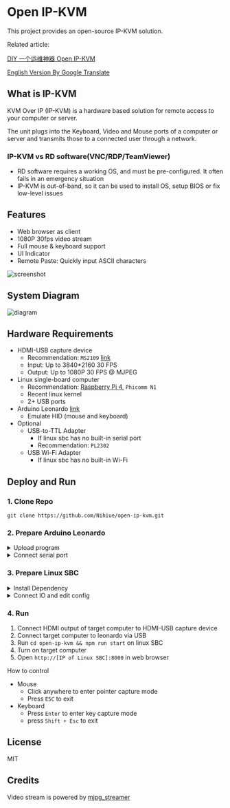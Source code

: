 # Open IP-KVM

This project provides an open-source IP-KVM solution.

Related article:

[DIY 一个运维神器 Open IP-KVM](https://zhuanlan.zhihu.com/p/578602475)

[English Version By Google Translate](https://zhuanlan-zhihu-com.translate.goog/p/578602475?_x_tr_sl=auto&_x_tr_tl=zh-CN&_x_tr_hl=en&_x_tr_pto=wapp)

## What is IP-KVM

KVM Over IP (IP-KVM) is a hardware based solution for remote access to your computer or server.

The unit plugs into the Keyboard, Video and Mouse ports of a computer or server and transmits those to a connected user through a network.

<!-- ![kvm](https://user-images.githubusercontent.com/5763301/198827953-2509f245-0274-4556-9f3e-969b4b33a728.png) -->

### IP-KVM vs RD software(VNC/RDP/TeamViewer)

* RD software requires a working OS, and must be pre-configured. It often fails in an emergency situation
* IP-KVM is out-of-band, so it can be used to install OS, setup BIOS or fix low-level issues

## Features

* Web browser as client
* 1080P 30fps video stream
* Full mouse & keyboard support
* UI Indicator
* Remote Paste: Quickly input ASCII characters

![screenshot](https://user-images.githubusercontent.com/5763301/198885015-f1cd83d7-6717-410c-8837-68b347f4b29c.png)

## System Diagram

![diagram](https://user-images.githubusercontent.com/5763301/198833599-87af1bec-92c7-4c87-80cf-8658b842cff5.jpg)

## Hardware Requirements

* HDMI-USB capture device
  * Recommendation: `MS2109` [link](https://item.jd.com/100021347850.html)
  * Input: Up to 3840*2160 30 FPS
  * Output: Up to 1080P 30 FPS @ MJPEG
* Linux single-board computer
  * Recommendation: [Raspberry Pi 4](https://www.raspberrypi.com/products/raspberry-pi-4-model-b/), `Phicomm N1`
  * Recent linux kernel
  * 2+ USB ports
* Arduino Leonardo [link](https://docs.arduino.cc/hardware/leonardo)
  * Emulate HID (mouse and keyboard)
* Optional
  * USB-to-TTL Adapter
    * If linux sbc has no built-in serial port
    * Recommendation: `PL2302`
  * USB Wi-Fi Adapter
    * If linux sbc has no built-in Wi-Fi


## Deploy and Run

### 1. Clone Repo
```
git clone https://github.com/Nihiue/open-ip-kvm.git
```

### 2. Prepare Arduino Leonardo

<details>

<summary>Upload program</summary>


1. Download and install [Arduino IDE](https://www.arduino.cc/en/software/)
2. Connect leonardo to computer via USB
3. Open `open-ip-kvm/virt-hid-arduino/virt-hid-arduino.ino`,  click `Sketch/Upload (Ctrl + U)`
4. Disconnect USB

</details>

<details>

<summary>Connect serial port</summary>

![image](https://user-images.githubusercontent.com/5763301/198872791-cbac6e09-562a-43ae-82fb-a5533461d36b.png)

![serial](https://user-images.githubusercontent.com/5763301/198873347-8bade4fc-e682-4f46-a115-ec6dc4e09d22.jpg)

</details>

### 3. Prepare Linux SBC

<details>

<summary>Install Dependency</summary>

* Build and Install [MJPG-Streamer](https://github.com/jacksonliam/mjpg-streamer)
  * [How to build](https://www.acmesystems.it/video_streaming)
* Install Node.js 14.x+
* Install node app dependency
  * `cd open-ip-kvm && npm install`
</details>


<details>

<summary>Connect IO and edit config</summary>

* Connect IO
  * HDMI-USB capture device via USB
  * Arduino Leonardo via native serial port or USB-TTL adapter
* Edit `open-ip-kvm/server/config.json`
  * `mjpg_streamer.device`: path of HDMI-USB capture device
  * `serialport`: path of serial port

</details>


### 4. Run

1. Connect HDMI output of target computer to HDMI-USB capture device
2. Connect target computer to leonardo via USB
3. Run `cd open-ip-kvm && npm run start` on linux SBC
4. Turn on target computer
5. Open `http://[IP of Linux SBC]:8000` in web browser

How to control

* Mouse
  * Click anywhere to enter pointer capture mode
  * Press `ESC` to exit
* Keyboard
  * Press `Enter` to enter key capture mode
  * press `Shift + Esc` to exit

## License

MIT

## Credits

Video stream is powered by [mjpg_streamer](https://github.com/jacksonliam/mjpg-streamer)

